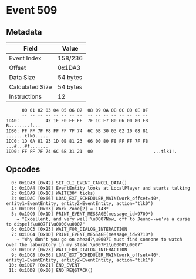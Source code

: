 # Event 509

## Metadata

| Field           | Value    |
|-----------------|----------|
| Event Index     | 158/236  |
| Offset          | 0x1DA3   |
| Data Size       | 54 bytes |
| Calculated Size | 54 bytes |
| Instructions    | 12       |

```
      00 01 02 03 04 05 06 07  08 09 0A 0B 0C 0D 0E 0F
      -- -- -- -- -- -- -- --  -- -- -- -- -- -- -- --
1DA0:          42 1E F0 FF FF  7F 1C F7 80 66 00 80 F8     B........f...
1DB0: FF FF 7F F8 FF FF 7F 74  6C 6B 30 03 02 10 08 81  .......tlk0.....
1DC0: 1D 0A 81 23 1D 0B 81 23  66 00 80 F8 FF FF 7F F8  ...#...#f.......
1DD0: FF FF 7F 74 6C 6B 31 21  00                       ...tlk1!.       
```

## Opcodes

```
  0: 0x1DA3 [0x42] SET_CLI_EVENT_CANCEL_DATA()
  1: 0x1DA4 [0x1E] EventEntity looks at LocalPlayer and starts talking
  2: 0x1DA9 [0x1C] WAIT(30* ticks)
  3: 0x1DAC [0x66] LOAD_EXT_SCHEDULER_MAIN(work_offset=40*, entity1=EventEntity, entity2=EventEntity, action="tlk0")
  4: 0x1DBB [0x03] Work_Zone[2] = 1143*
  5: 0x1DC0 [0x1D] PRINT_EVENT_MESSAGE(message_id=9709*)
    → "Excellent, and very well!\u0007Now, off to Jeuno--we've a curse to dispel!\u007F1\u0000\u0007"
  6: 0x1DC3 [0x23] WAIT_FOR_DIALOG_INTERACTION
  7: 0x1DC4 [0x1D] PRINT_EVENT_MESSAGE(message_id=9710*)
    → "Why don't you go on ahead?\u0007I must find someone to watch over the laboratory in my stead.\u007F1\u0000\u0007"
  8: 0x1DC7 [0x23] WAIT_FOR_DIALOG_INTERACTION
  9: 0x1DC8 [0x66] LOAD_EXT_SCHEDULER_MAIN(work_offset=40*, entity1=EventEntity, entity2=EventEntity, action="tlk1")
 10: 0x1DD7 [0x21] END_EVENT
 11: 0x1DD8 [0x00] END_REQSTACK()
```
